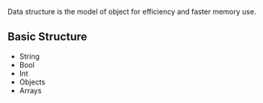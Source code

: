 Data structure is the model of object for efficiency and faster memory use.

## Basic Structure 
- String
- Bool
- Int
- Objects
- Arrays
